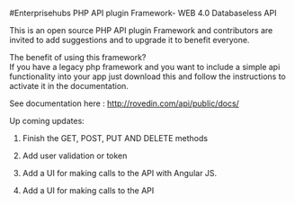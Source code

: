 #Enterprisehubs PHP API plugin Framework- WEB 4.0 Databaseless API


This is an open source PHP API plugin Framework and contributors are invited to add suggestions and to upgrade it to benefit everyone.

The benefit of using this framework?
<br />If you have a legacy php framework and you want to include a simple api functionality into your app just download this and follow the instructions to activate it in the documentation.

See documentation here : http://rovedin.com/api/public/docs/

Up coming updates:

1) Finish the GET, POST, PUT AND DELETE methods

2) Add user validation or token

3) Add a UI for making calls to the API with Angular JS. 

3) Add a UI for making calls to the API

